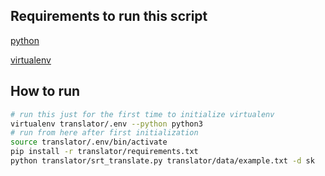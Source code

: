 ## Requirements to run this script
[python](https://www.python.org/)

[virtualenv](https://virtualenv.pypa.io/en/latest/)

## How to run
```bash
# run this just for the first time to initialize virtualenv
virtualenv translator/.env --python python3
# run from here after first initialization
source translator/.env/bin/activate
pip install -r translator/requirements.txt
python translator/srt_translate.py translator/data/example.txt -d sk
```